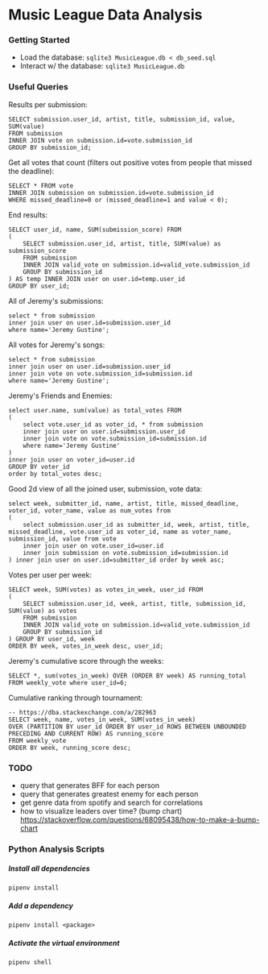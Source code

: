 # Music League Data Analysis

### Getting Started

- Load the database: `sqlite3 MusicLeague.db < db_seed.sql`
- Interact w/ the database: `sqlite3 MusicLeague.db`


### Useful Queries

Results per submission:
```
SELECT submission.user_id, artist, title, submission_id, value, SUM(value)
FROM submission
INNER JOIN vote on submission.id=vote.submission_id
GROUP BY submission_id;
```

Get all votes that count (filters out positive votes from people that missed the deadline):
```
SELECT * FROM vote
INNER JOIN submission on submission.id=vote.submission_id
WHERE missed_deadline=0 or (missed_deadline=1 and value < 0);
```

End results:
```
SELECT user_id, name, SUM(submission_score) FROM
(
	SELECT submission.user_id, artist, title, SUM(value) as submission_score
	FROM submission
	INNER JOIN valid_vote on submission.id=valid_vote.submission_id
	GROUP BY submission_id
) AS temp INNER JOIN user on user.id=temp.user_id
GROUP BY user_id;
```

All of Jeremy's submissions:
```
select * from submission
inner join user on user.id=submission.user_id
where name='Jeremy Gustine';
```

All votes for Jeremy's songs:
```
select * from submission
inner join user on user.id=submission.user_id
inner join vote on vote.submission_id=submission.id
where name='Jeremy Gustine';
```

Jeremy's Friends and Enemies:
```
select user.name, sum(value) as total_votes FROM
(
	select vote.user_id as voter_id, * from submission
	inner join user on user.id=submission.user_id
	inner join vote on vote.submission_id=submission.id
	where name='Jeremy Gustine'
)
inner join user on voter_id=user.id
GROUP BY voter_id
order by total_votes desc;
```

Good 2d view of all the joined user, submission, vote data:
```
select week, submitter_id, name, artist, title, missed_deadline, voter_id, voter_name, value as num_votes from 
(
	select submission.user_id as submitter_id, week, artist, title, missed_deadline, vote.user_id as voter_id, name as voter_name, submission_id, value from vote
	inner join user on vote.user_id=user.id
	inner join submission on vote.submission_id=submission.id
) inner join user on user.id=submitter_id order by week asc;
```

Votes per user per week:
```
SELECT week, SUM(votes) as votes_in_week, user_id FROM
(
    SELECT submission.user_id, week, artist, title, submission_id, SUM(value) as votes
    FROM submission
    INNER JOIN valid_vote on submission.id=valid_vote.submission_id
    GROUP BY submission_id
) GROUP BY user_id, week
ORDER BY week, votes_in_week desc, user_id;
```

Jeremy's cumulative score through the weeks:
```
SELECT *, sum(votes_in_week) OVER (ORDER BY week) AS running_total
FROM weekly_vote where user_id=6;
```

Cumulative ranking through tournament:
```
-- https://dba.stackexchange.com/a/282963
SELECT week, name, votes_in_week, SUM(votes_in_week) 
OVER (PARTITION BY user_id ORDER BY user_id ROWS BETWEEN UNBOUNDED PRECEDING AND CURRENT ROW) AS running_score 
FROM weekly_vote
ORDER BY week, running_score desc;
```

### TODO

- query that generates BFF for each person
- query that generates greatest enemy for each person
- get genre data from spotify and search for correlations
- how to visualize leaders over time? (bump chart) https://stackoverflow.com/questions/68095438/how-to-make-a-bump-chart

### Python Analysis Scripts

##### Install all dependencies

```
pipenv install
```

##### Add a dependency

```
pipenv install <package>
```

##### Activate the virtual environment

```
pipenv shell
```